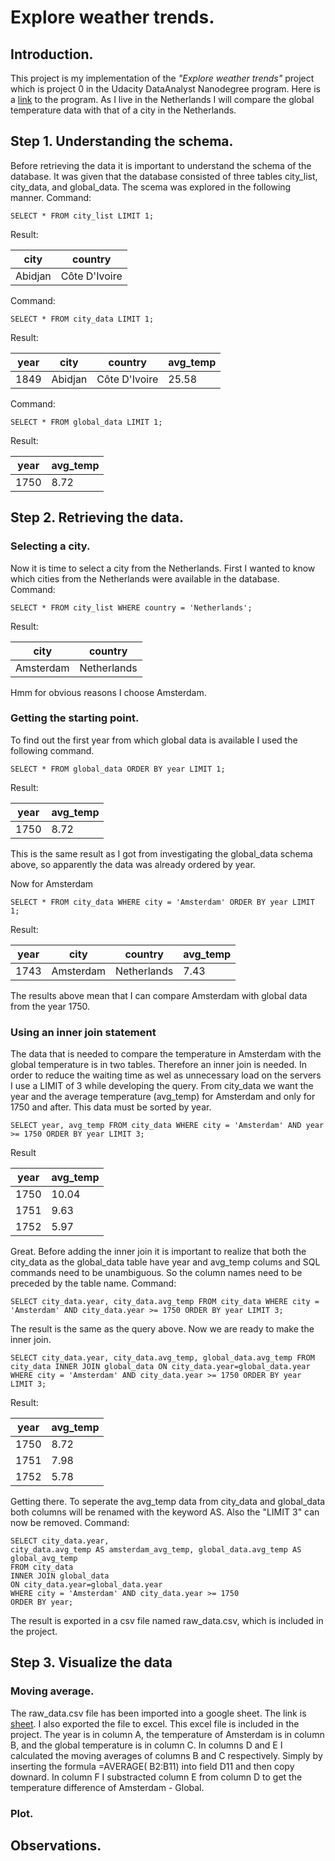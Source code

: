 # Explore weather trends.

## Introduction.
This project is my implementation of the _"Explore weather trends"_ project which is project 0 in the Udacity DataAnalyst Nanodegree program. Here is a [link](https://www.udacity.com/course/data-analyst-nanodegree--nd002) to the program. As I live in the Netherlands I will compare the global temperature data with that of a city in the Netherlands. 

## Step 1. Understanding the schema.
Before retrieving the data it is important to understand the schema of the database. It was given that the database consisted of three tables city\_list, city\_data, and global\_data. The scema was explored in the following manner.
Command:
```
SELECT * FROM city_list LIMIT 1;
```
Result:

| city	| country |
| ----- | ------- |
| Abidjan | Côte D'Ivoire |

Command:
```
SELECT * FROM city_data LIMIT 1;
```
Result:

| year | city | country | avg\_temp |
| ---- | ---- | ------- | -------- |
| 1849 | Abidjan | Côte D'Ivoire | 25.58 |

Command:
```
SELECT * FROM global_data LIMIT 1;
```
Result:

| year | avg\_temp |
| ---- | -------- |
| 1750 | 8.72 |

## Step 2. Retrieving the data.
### Selecting a city.
Now it is time to select a city from the Netherlands. First I wanted to know which cities from the Netherlands were available in the database.
Command:
```
SELECT * FROM city_list WHERE country = 'Netherlands'; 
```
Result:

| city | country |
| ---- | ------- |
| Amsterdam | Netherlands |

Hmm for obvious reasons I choose Amsterdam.

### Getting the starting point.
To find out the first year from which global data is available I used the following command. 

```
SELECT * FROM global_data ORDER BY year LIMIT 1; 
```
Result:

| year | avg\_temp |
| ---- | -------- |
| 1750 | 8.72 |

This is the same result as I got from investigating the global_data schema above, so apparently the data was already ordered by year.

Now for Amsterdam
```
SELECT * FROM city_data WHERE city = 'Amsterdam' ORDER BY year LIMIT 1; 
```
Result:

| year | city | country | avg\_temp |
| ---- | ---- | ------- | -------- |
| 1743 | Amsterdam | Netherlands |7.43 |

The results above mean that I can compare Amsterdam with global data from the year 1750.

### Using an inner join statement
The data that is needed to compare the temperature in Amsterdam with the global temperature is in two tables. Therefore an inner join is needed. In order to reduce the waiting time as wel as unnecessary load on the servers I use a LIMIT of 3 while developing the query. From city\_data we want the year and the average temperature (avg\_temp) for Amsterdam and only for 1750 and after. This data must be sorted by year. 
```
SELECT year, avg_temp FROM city_data WHERE city = 'Amsterdam' AND year >= 1750 ORDER BY year LIMIT 3;
```
Result

| year | avg\_temp |
| ---- | -------- |
| 1750 | 10.04 |
| 1751 | 9.63 |
| 1752 | 5.97 |

Great. Before adding the inner join it is important to realize that both the city\_data as the global\_data table have year and avg\_temp colums and SQL commands need to be unambiguous. So the column names need to be preceded by the table name.
Command:
```
SELECT city_data.year, city_data.avg_temp FROM city_data WHERE city = 'Amsterdam' AND city_data.year >= 1750 ORDER BY year LIMIT 3;
```
The result is the same as the query above.
Now we are ready to make the inner join.
```
SELECT city_data.year, city_data.avg_temp, global_data.avg_temp FROM city_data INNER JOIN global_data ON city_data.year=global_data.year WHERE city = 'Amsterdam' AND city_data.year >= 1750 ORDER BY year LIMIT 3;
```
Result:

| year | avg\_temp |
| ---- | --------- |
| 1750 | 8.72 |
| 1751 | 7.98 |
| 1752 | 5.78 |

Getting there. To seperate the avg\_temp data from city\_data and global\_data both columns will be renamed with the keyword AS. Also the "LIMIT 3" can now be removed. 
Command:
```
SELECT city_data.year, 
city_data.avg_temp AS amsterdam_avg_temp, global_data.avg_temp AS global_avg_temp
FROM city_data 
INNER JOIN global_data 
ON city_data.year=global_data.year
WHERE city = 'Amsterdam' AND city_data.year >= 1750 
ORDER BY year; 
```
The result is exported in a csv file named raw\_data.csv, which is included in the project.


## Step 3. Visualize the data
### Moving average.
The raw\_data.csv file has been imported into a google sheet. The link is [sheet](https://drive.google.com/open?id=1sWEY-dkOH_B9Q59gh3n-2pZyMdcVBpm4uMpnjp7IVj4).
I also exported the file to excel. This excel file is included in the project.
The year is in column A, the temperature of Amsterdam is in column B, and the global temperature is in column C. In columns D and E I calculated the moving averages of columns B and C respectively. Simply by inserting the formula =AVERAGE( B2:B11) into field D11 and then copy downard. In column F I substracted column E from column D to get the temperature difference of Amsterdam - Global.

### Plot.

## Observations.